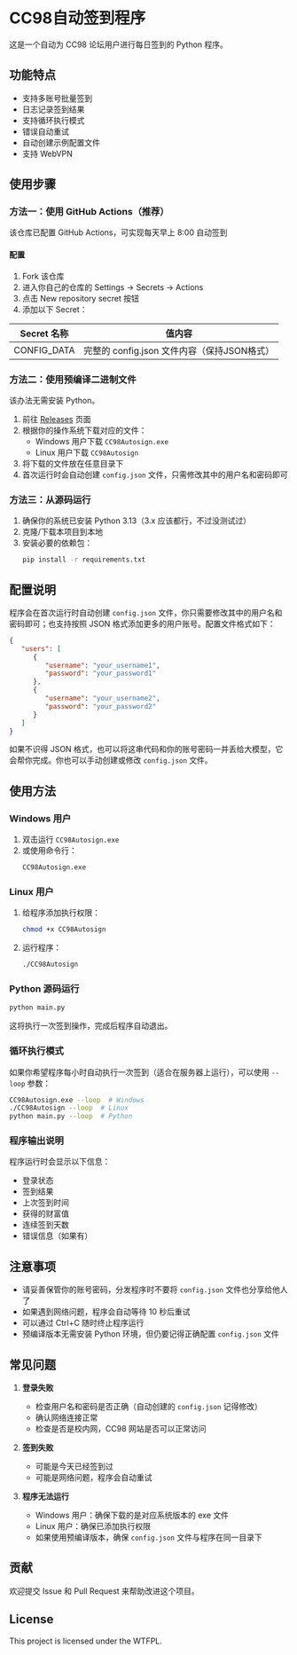# CC98自动签到程序

这是一个自动为 CC98 论坛用户进行每日签到的 Python 程序。

## 功能特点

- 支持多账号批量签到
- 日志记录签到结果
- 支持循环执行模式
- 错误自动重试
- 自动创建示例配置文件
- 支持 WebVPN

## 使用步骤

### 方法一：使用 GitHub Actions（推荐）

该仓库已配置 GitHub Actions，可实现每天早上 8:00 自动签到

#### 配置
1. Fork 该仓库
2. 进入你自己的仓库的 Settings → Secrets → Actions
3. 点击 New repository secret 按钮
4. 添加以下 Secret：

| Secret 名称   | 值内容                                |
|--------------|-------------------------------------|
| CONFIG_DATA  | 完整的 config.json 文件内容（保持JSON格式） |


### 方法二：使用预编译二进制文件

该办法无需安装 Python。

1. 前往 [Releases](https://github.com/inuEbisu/CC98Autosign/releases) 页面
2. 根据你的操作系统下载对应的文件：
   - Windows 用户下载 `CC98Autosign.exe`
   - Linux 用户下载 `CC98Autosign`
3. 将下载的文件放在任意目录下
4. 首次运行时会自动创建 `config.json` 文件，只需修改其中的用户名和密码即可

### 方法三：从源码运行

1. 确保你的系统已安装 Python 3.13（3.x 应该都行，不过没测试过）
2. 克隆/下载本项目到本地
3. 安装必要的依赖包：
   ```bash
   pip install -r requirements.txt
   ```

## 配置说明

程序会在首次运行时自动创建 `config.json` 文件，你只需要修改其中的用户名和密码即可；也支持按照 JSON 格式添加更多的用户账号。配置文件格式如下：

```json
{
   "users": [
      {
         "username": "your_username1",
         "password": "your_password1"
      },
      {
         "username": "your_username2",
         "password": "your_password2"
      }
   ]
}
```

如果不识得 JSON 格式，也可以将这串代码和你的账号密码一并丢给大模型，它会帮你完成。你也可以手动创建或修改 `config.json` 文件。

## 使用方法

### Windows 用户

1. 双击运行 `CC98Autosign.exe`
2. 或使用命令行：
   ```bash
   CC98Autosign.exe
   ```

### Linux 用户

1. 给程序添加执行权限：
   ```bash
   chmod +x CC98Autosign
   ```
2. 运行程序：
   ```bash
   ./CC98Autosign
   ```

### Python 源码运行

```bash
python main.py
```

这将执行一次签到操作，完成后程序自动退出。

### 循环执行模式

如果你希望程序每小时自动执行一次签到（适合在服务器上运行），可以使用 `--loop` 参数：

```bash
CC98Autosign.exe --loop  # Windows
./CC98Autosign --loop  # Linux
python main.py --loop  # Python
```

### 程序输出说明

程序运行时会显示以下信息：
- 登录状态
- 签到结果
- 上次签到时间
- 获得的财富值
- 连续签到天数
- 错误信息（如果有）

## 注意事项

- 请妥善保管你的账号密码，分发程序时不要将 `config.json` 文件也分享给他人了
- 如果遇到网络问题，程序会自动等待 10 秒后重试
- 可以通过 Ctrl+C 随时终止程序运行
- 预编译版本无需安装 Python 环境，但仍要记得正确配置 `config.json` 文件

## 常见问题

1. **登录失败**
   - 检查用户名和密码是否正确（自动创建的 `config.json` 记得修改）
   - 确认网络连接正常
   - 检查是否是校内网，CC98 网站是否可以正常访问

2. **签到失败**
   - 可能是今天已经签到过
   - 可能是网络问题，程序会自动重试

3. **程序无法运行**
   - Windows 用户：确保下载的是对应系统版本的 exe 文件
   - Linux 用户：确保已添加执行权限
   - 如果使用预编译版本，确保 `config.json` 文件与程序在同一目录下

## 贡献

欢迎提交 Issue 和 Pull Request 来帮助改进这个项目。

## License

This project is licensed under the WTFPL.
